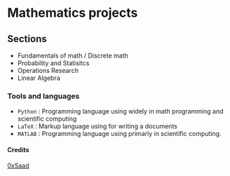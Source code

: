 # Mathematics projects

## Sections
- Fundamentals of math / Discrete math
- Probability and Statisitcs
- Operations Research
- Linear Algebra

### Tools and languages
- `Python` : Programming language using widely in math programming and scientific computing
- `LaTeX` : Markup language using for writing a documents
- `MATLAB` : Programming language using primarly in scientific computing.



#### Credits
[0xSaad](https://x.com/0xdonzdev)
